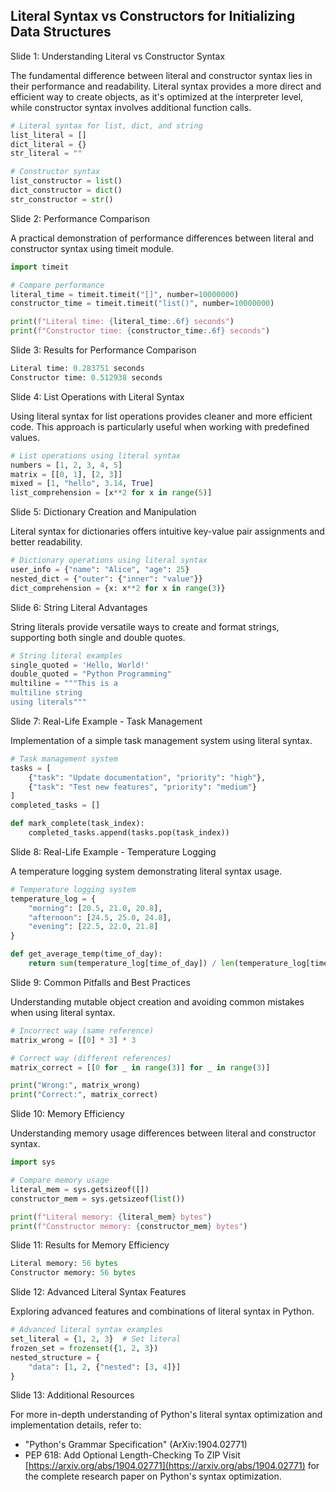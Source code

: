 ## Literal Syntax vs Constructors for Initializing Data Structures

Slide 1: Understanding Literal vs Constructor Syntax

The fundamental difference between literal and constructor syntax lies in their performance and readability. Literal syntax provides a more direct and efficient way to create objects, as it's optimized at the interpreter level, while constructor syntax involves additional function calls.

```python
# Literal syntax for list, dict, and string
list_literal = []      
dict_literal = {}      
str_literal = ""       

# Constructor syntax
list_constructor = list()  
dict_constructor = dict()  
str_constructor = str()
```

Slide 2: Performance Comparison

A practical demonstration of performance differences between literal and constructor syntax using timeit module.

```python
import timeit

# Compare performance
literal_time = timeit.timeit("[]", number=10000000)
constructor_time = timeit.timeit("list()", number=10000000)

print(f"Literal time: {literal_time:.6f} seconds")
print(f"Constructor time: {constructor_time:.6f} seconds")
```

Slide 3: Results for Performance Comparison

```python
Literal time: 0.283751 seconds
Constructor time: 0.512938 seconds
```

Slide 4: List Operations with Literal Syntax

Using literal syntax for list operations provides cleaner and more efficient code. This approach is particularly useful when working with predefined values.

```python
# List operations using literal syntax
numbers = [1, 2, 3, 4, 5]
matrix = [[0, 1], [2, 3]]
mixed = [1, "hello", 3.14, True]
list_comprehension = [x**2 for x in range(5)]
```

Slide 5: Dictionary Creation and Manipulation

Literal syntax for dictionaries offers intuitive key-value pair assignments and better readability.

```python
# Dictionary operations using literal syntax
user_info = {"name": "Alice", "age": 25}
nested_dict = {"outer": {"inner": "value"}}
dict_comprehension = {x: x**2 for x in range(3)}
```

Slide 6: String Literal Advantages

String literals provide versatile ways to create and format strings, supporting both single and double quotes.

```python
# String literal examples
single_quoted = 'Hello, World!'
double_quoted = "Python Programming"
multiline = """This is a
multiline string
using literals"""
```

Slide 7: Real-Life Example - Task Management

Implementation of a simple task management system using literal syntax.

```python
# Task management system
tasks = [
    {"task": "Update documentation", "priority": "high"},
    {"task": "Test new features", "priority": "medium"}
]
completed_tasks = []

def mark_complete(task_index):
    completed_tasks.append(tasks.pop(task_index))
```

Slide 8: Real-Life Example - Temperature Logging

A temperature logging system demonstrating literal syntax usage.

```python
# Temperature logging system
temperature_log = {
    "morning": [20.5, 21.0, 20.8],
    "afternoon": [24.5, 25.0, 24.8],
    "evening": [22.5, 22.0, 21.8]
}

def get_average_temp(time_of_day):
    return sum(temperature_log[time_of_day]) / len(temperature_log[time_of_day])
```

Slide 9: Common Pitfalls and Best Practices

Understanding mutable object creation and avoiding common mistakes when using literal syntax.

```python
# Incorrect way (same reference)
matrix_wrong = [[0] * 3] * 3

# Correct way (different references)
matrix_correct = [[0 for _ in range(3)] for _ in range(3)]

print("Wrong:", matrix_wrong)
print("Correct:", matrix_correct)
```

Slide 10: Memory Efficiency

Understanding memory usage differences between literal and constructor syntax.

```python
import sys

# Compare memory usage
literal_mem = sys.getsizeof([])
constructor_mem = sys.getsizeof(list())

print(f"Literal memory: {literal_mem} bytes")
print(f"Constructor memory: {constructor_mem} bytes")
```

Slide 11: Results for Memory Efficiency

```python
Literal memory: 56 bytes
Constructor memory: 56 bytes
```

Slide 12: Advanced Literal Syntax Features

Exploring advanced features and combinations of literal syntax in Python.

```python
# Advanced literal syntax examples
set_literal = {1, 2, 3}  # Set literal
frozen_set = frozenset({1, 2, 3})
nested_structure = {
    "data": [1, 2, {"nested": [3, 4]}]
}
```

Slide 13: Additional Resources

For more in-depth understanding of Python's literal syntax optimization and implementation details, refer to:

*   "Python's Grammar Specification" (ArXiv:1904.02771)
*   PEP 618: Add Optional Length-Checking To ZIP Visit [https://arxiv.org/abs/1904.02771](https://arxiv.org/abs/1904.02771) for the complete research paper on Python's syntax optimization.

